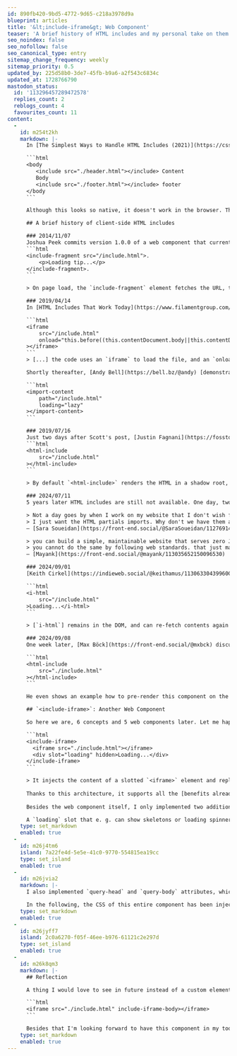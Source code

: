 ```yaml
---
id: 890fb420-9bd5-4772-9d65-c218a3978d9a
blueprint: articles
title: '&lt;include-iframe&gt; Web Component'
teaser: 'A brief history of HTML includes and my personal take on them (with an eye toward progressive enhancement and performance).'
seo_noindex: false
seo_nofollow: false
seo_canonical_type: entry
sitemap_change_frequency: weekly
sitemap_priority: 0.5
updated_by: 225d58b0-3de7-45fb-b9a6-a2f543c6834c
updated_at: 1728766790
mastodon_status:
  id: '113296457289472578'
  replies_count: 2
  reblogs_count: 4
  favourites_count: 11
content:
  -
    id: m254t2kh
    markdown: |-
      In [The Simplest Ways to Handle HTML Includes (2021)](https://css-tricks.com/the-simplest-ways-to-handle-html-includes/) Chris Coyier described HTML includes as "taking a piece of HTML and putting it right inside another piece of HTML". He makes up the following example to illustrate the idea:

      ```html
      <body
         <include src="./header.html"></include> Content
         Body
         <include src="./footer.html"></include> footer
      </body
      ```

      Although this looks so native, it doesn't work in the browser. This has motivated a bunch of people to mimic this behavior in various ways – lets jump into a little recap.

      ## A brief history of client-side HTML includes

      ### 2014/11/07
      Joshua Peek commits version 1.0.0 of a web component that currently has about 27k downloads per month on [NPM](https://www.npmjs.com/package/@github/include-fragment-element):
      ```html
      <include-fragment src="/include.html">.
          <p>Loading tip...</p>
      </include-fragment>.
      ```

      > On page load, the `include-fragment` element fetches the URL, the response is parsed into an HTML element, which replaces the include-fragment element entirely.

      ### 2019/04/14
      In [HTML Includes That Work Today](https://www.filamentgroup.com/lab/html-includes/#another-demo%3A-including-another-html-file) [Scott Jehl](https://mstdn.social/@scottjehl) describes a neat way to use iframes for includes with a tiny script:

      ```html
      <iframe
          src="/include.html"
          onload="this.before((this.contentDocument.body||this.contentDocument).children[0]);this.remove()"
      ></iframe>
      ```
      > [...] the code uses an `iframe` to load the file, and an `onload` event to inject the `iframe`’s content just before the iframe in the HTML, before deleting the `iframe` itself.

      Shortly thereafter, [Andy Bell](https://bell.bz/@andy) [demonstrates](https://codepen.io/piccalilli/project/editor/DyVyPG) Scott's concept being wrapped in a web component:

      ```html
      <import-content
          path="/include.html"
          loading="lazy"
      ></import-content>
      ```

      ### 2019/07/16
      Just two days after Scott's post, [Justin Fagnani](https://fosstodon.org/@justinfagnani) [releases another web component](https://github.com/justinfagnani/html-include-element) that uses `fetch()` under the hood:
      ```html
      <html-include
          src="/include.html"
      ></html-include>
      ```

      > By default `<html-include>` renders the HTML in a shadow root, so it's isolated from the rest of the page.

      ### 2024/07/11
      5 years later HTML includes are still not available. One day, two people in my Mastodon newsfeed independently (?) post about this topic:

      > Not a day goes by when I work on my website that I don't wish for a simpler setup. No SSG. No npm. No tooling. Just simple HTML with partials imports, vanilla CSS, and whatever vanilla JS is necessary for enhancements.
      > I just want the HTML partials imports. Why don't we have them already?!
      – [Sara Soueidan](https://front-end.social/@SaraSoueidan/112769147677219641)

      > you can build a simple, maintainable website that serves zero JS by using nonstandard tooling (like Preact/Astro) on the server.
      > you cannot do the same by following web standards. that just makes me sad.
      – [Mayank](https://front-end.social/@mayank/113035652150096530)

      ### 2024/09/01
      [Keith Cirkel](https://indieweb.social/@keithamus/113063304399600579) (who is now the maintainer of `<include-fragment>`) releases [another web component](https://www.keithcirkel.co.uk/i-html/), which has more features than I can count, but it's base looks like this:

      ```html
      <i-html
          src="/include.html"
      >Loading...</i-html>
      ```

      > [`i-html`] remains in the DOM, and can re-fetch contents again and again.

      ### 2024/09/08
      One week later, [Max Böck](https://front-end.social/@mxbck) discusses how "[Going Buildless](https://mxb.dev/blog/buildless/)" can work nowadays and presents a simple Web Component, which uses `fetch()` and replaces itself:

      ```html
      <html-include
          src="./include.html"
      ></html-include>
      ```

      He even shows an example how to pre-render this component on the server/edge side.

      ## `<include-iframe>`: Another Web Component

      So here we are, 6 concepts and 5 web components later. Let me happily introduce another one: `include-iframe` ([Demo](https://include-iframe.mariohamann.com/), [GitHub](https://github.com/mariohamann/include-iframe), [NPM](https://www.npmjs.com/package/@mariohamann/include-iframe)):

      ```html
      <include-iframe>
      	<iframe src="./include.html"></iframe>
      	<div slot="loading" hidden>Loading...</div>
      </include-iframe>
      ```

      > It injects the content of a slotted `<iframe>` element and replaces itself and the `iframe` afterwards.
        
      Thanks to this architecture, it supports all the [benefits already described by Scott Jehl](https://www.filamentgroup.com/lab/html-includes/#benefits!), especially in terms of performance and Progressive Enhancement.
        
      Besides the web component itself, I only implemented two additional features:

      A `loading` slot that e. g. can show skeletons or loading spinners, which effectively enables the concept of [Astro's Server Islands](https://astro.build/blog/future-of-astro-server-islands/). You should now see pulsating skeletons, as the included HTML takes 20 seconds before it's ready.
    type: set_markdown
    enabled: true
  -
    id: m26j4tm6
    island: 7a22fe4d-5e5e-41c0-9770-554815ea19cc
    type: set_island
    enabled: true
  -
    id: m26jvia2
    markdown: |-
      I also implemented `query-head` and `query-body` attributes, which allow you to select which elements or even styles should be injected, having in mind the concept of Single File Components.

      In the following, the CSS of this entire component has been injected into the document.
    type: set_markdown
    enabled: true
  -
    id: m26jyff7
    island: 2c0a6270-f05f-46ee-b976-61121c2e297d
    type: set_island
    enabled: true
  -
    id: m26k8qm3
    markdown: |-
      ## Reflection

      A thing I would love to see in future instead of a custom element would be the usage of custom attributes, which are not available as well ([Proposal on GitHub](https://github.com/WICG/webcomponents/issues/1029), but could lead to the following markup:

      ```html
      <iframe src="./include.html" include-iframe-body></iframe>
      ```

      Besides that I'm looking forward to have this component in my toolbelt. I already enjoy it so much, that I introduced the concept of Server Islands utilizing `include-iframe` into my Statamic CMS to defer server-heavy content. Let's see what follows next.
    type: set_markdown
    enabled: true
---
```


